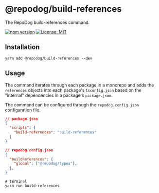 # @repodog/build-references

The RepoDog build-references command.

[![npm version](https://badge.fury.io/js/%40repodog%2Fbuild-references.svg)](https://badge.fury.io/js/%40repodog%2Fbuild-references)
[![License: MIT](https://img.shields.io/badge/License-MIT-yellow.svg)](LICENSE)

## Installation

```shell
yarn add @repodog/build-references --dev
```

## Usage

The command iterates through each package in a monorepo and adds the `references` objects into each package's
`tsconfig.json` based on the "internal" dependencies in a package's `package.json`.

The command can be configured through the `repodog.config.json` configuration file.

```json
// package.json
{
  "scripts": {
    "build-references": "build-references"
  }
}
```

```json
// repodog.config.json
{
  "buildReferences": {
    "global": ["@repodog/types"],
  },
}
```

```shell
# terminal
yarn run build-references
```
